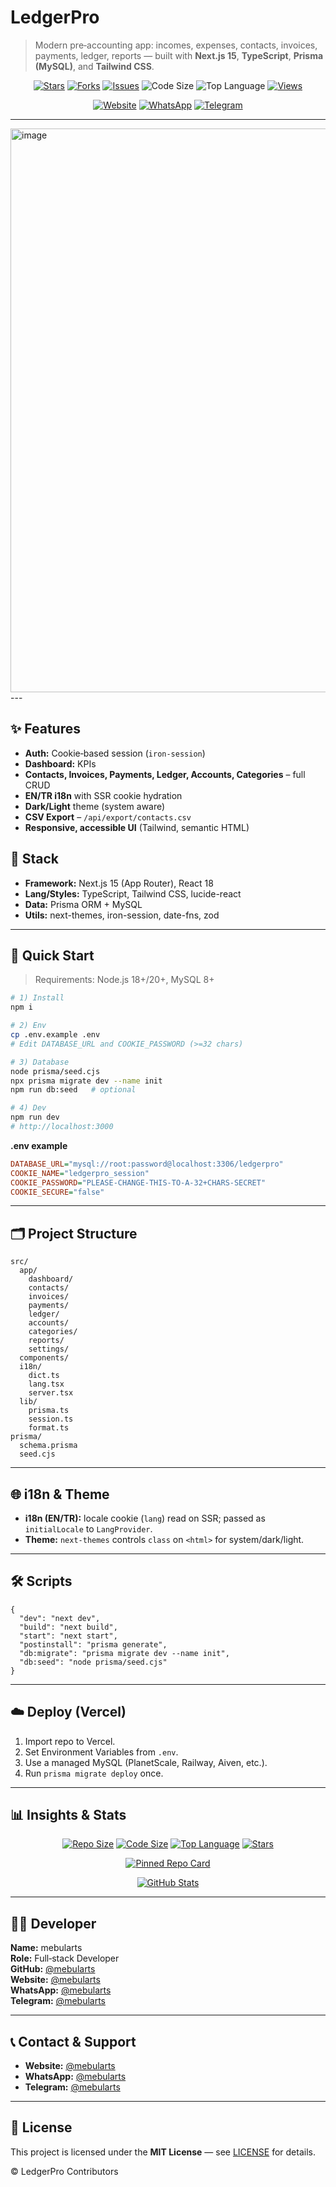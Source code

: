 # LedgerPro

> Modern pre‑accounting app: incomes, expenses, contacts, invoices, payments, ledger, reports — built with **Next.js 15**, **TypeScript**, **Prisma (MySQL)**, and **Tailwind CSS**.

<p align="center">
  <a href="https://github.com/mebularts/ledger-pro-script/stargazers"><img alt="Stars" src="https://img.shields.io/github/stars/mebularts/ledger-pro-script?style=for-the-badge"></a>
  <a href="https://github.com/mebularts/ledger-pro-script/forks"><img alt="Forks" src="https://img.shields.io/github/forks/mebularts/ledger-pro-script?style=for-the-badge"></a>
  <a href="https://github.com/mebularts/ledger-pro-script/issues"><img alt="Issues" src="https://img.shields.io/github/issues/mebularts/ledger-pro-script?style=for-the-badge"></a>
  <img alt="Code Size" src="https://img.shields.io/github/languages/code-size/mebularts/ledger-pro-script?style=for-the-badge">
  <img alt="Top Language" src="https://img.shields.io/github/languages/top/mebularts/ledger-pro-script?style=for-the-badge">
    <a href="https://hits.sh/github.com/mebularts/ledger-pro-script/">
    <img alt="Views" src="https://hits.sh/github.com/mebularts/ledger-pro-script.svg?style=for-the-badge&label=views">
  </a>
</p>

<p align="center">
  <a href="https://mebularts.com.tr"><img alt="Website" src="https://img.shields.io/badge/website-@mebularts-0E8EE9?style=for-the-badge&logo=icloud&logoColor=white"></a>
  <a href="https://wa.me/12513160268"><img alt="WhatsApp" src="https://img.shields.io/badge/WhatsApp-@mebularts-25D366?style=for-the-badge&logo=whatsapp&logoColor=white"></a>
  <a href="https://t.me/mebularts"><img alt="Telegram" src="https://img.shields.io/badge/Telegram-@mebularts-26A5E4?style=for-the-badge&logo=telegram&logoColor=white"></a>
</p>

---
<img width="1907" height="902" alt="image" src="https://github.com/user-attachments/assets/db6f1f6b-9536-45e1-9bb4-ae7b4c430dd5" />
---

## ✨ Features

- **Auth:** Cookie‑based session (`iron-session`)
- **Dashboard:** KPIs
- **Contacts, Invoices, Payments, Ledger, Accounts, Categories** – full CRUD
- **EN/TR i18n** with SSR cookie hydration
- **Dark/Light** theme (system aware)
- **CSV Export** – `/api/export/contacts.csv`
- **Responsive, accessible UI** (Tailwind, semantic HTML)

## 🧱 Stack

- **Framework:** Next.js 15 (App Router), React 18
- **Lang/Styles:** TypeScript, Tailwind CSS, lucide-react
- **Data:** Prisma ORM + MySQL
- **Utils:** next-themes, iron-session, date-fns, zod

---

## 🚀 Quick Start

> Requirements: Node.js 18+/20+, MySQL 8+

```bash
# 1) Install
npm i

# 2) Env
cp .env.example .env
# Edit DATABASE_URL and COOKIE_PASSWORD (>=32 chars)

# 3) Database
node prisma/seed.cjs
npx prisma migrate dev --name init
npm run db:seed   # optional

# 4) Dev
npm run dev
# http://localhost:3000
```

**.env example**
```ini
DATABASE_URL="mysql://root:password@localhost:3306/ledgerpro"
COOKIE_NAME="ledgerpro_session"
COOKIE_PASSWORD="PLEASE-CHANGE-THIS-TO-A-32+CHARS-SECRET"
COOKIE_SECURE="false"
```

---

## 🗂 Project Structure

```
src/
  app/
    dashboard/
    contacts/
    invoices/
    payments/
    ledger/
    accounts/
    categories/
    reports/
    settings/
  components/
  i18n/
    dict.ts
    lang.tsx
    server.tsx
  lib/
    prisma.ts
    session.ts
    format.ts
prisma/
  schema.prisma
  seed.cjs
```

---

## 🌐 i18n & Theme

- **i18n (EN/TR):** locale cookie (`lang`) read on SSR; passed as `initialLocale` to `LangProvider`.
- **Theme:** `next-themes` controls `class` on `<html>` for system/dark/light.

---

## 🛠 Scripts

```jsonc
{
  "dev": "next dev",
  "build": "next build",
  "start": "next start",
  "postinstall": "prisma generate",
  "db:migrate": "prisma migrate dev --name init",
  "db:seed": "node prisma/seed.cjs"
}
```

---

## ☁️ Deploy (Vercel)

1. Import repo to Vercel.
2. Set Environment Variables from `.env`.
3. Use a managed MySQL (PlanetScale, Railway, Aiven, etc.).
4. Run `prisma migrate deploy` once.

---

## 📊 Insights & Stats

<p align="center">
  <a href="https://github.com/mebularts/ledger-pro-script"><img alt="Repo Size" src="https://img.shields.io/github/repo-size/mebularts/ledger-pro-script?label=repo%20size"></a>
  <a href="https://github.com/mebularts/ledger-pro-script"><img alt="Code Size" src="https://img.shields.io/github/languages/code-size/mebularts/ledger-pro-script?label=code%20size"></a>
  <a href="https://github.com/mebularts/ledger-pro-script"><img alt="Top Language" src="https://img.shields.io/github/languages/top/mebularts/ledger-pro-script?label=top%20lang"></a>
  <a href="https://github.com/mebularts/ledger-pro-script/stargazers"><img alt="Stars" src="https://img.shields.io/github/stars/mebularts/ledger-pro-script?label=stars&style=social"></a>
</p>

<p align="center">
  <a href="https://github-readme-stats.vercel.app/api/pin/?username=mebularts&repo=ledger-pro-script">
    <img src="https://github-readme-stats.vercel.app/api/pin/?username=mebularts&repo=ledger-pro-script" alt="Pinned Repo Card" />
  </a>
</p>

<p align="center">
  <a href="https://github-readme-stats.vercel.app/api?username=mebularts&show_icons=true">
    <img src="https://github-readme-stats.vercel.app/api?username=mebularts&show_icons=true" alt="GitHub Stats" />
  </a>
</p>

---

## 👨‍💻 Developer

**Name:** mebularts  
**Role:** Full‑stack Developer  
**GitHub:** [@mebularts](https://github.com/mebularts)  
**Website:** [@mebularts](https://mebularts.com.tr)  
**WhatsApp:** [@mebularts](https://wa.me/12513160268)  
**Telegram:** [@mebularts](https://t.me/mebularts)

---

## 📞 Contact & Support
 
- **Website:** [@mebularts](https://mebularts.com.tr)  
- **WhatsApp:** [@mebularts](https://wa.me/12513160268)  
- **Telegram:** [@mebularts](https://t.me/mebularts)

---

## 📄 License

This project is licensed under the **MIT License** — see [LICENSE](./LICENSE) for details.

© LedgerPro Contributors
